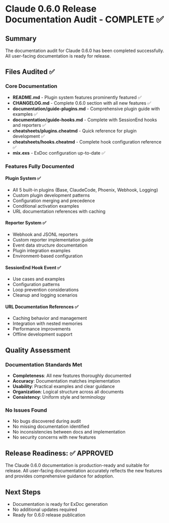# Claude 0.6.0 Release Documentation Audit - COMPLETE ✅

## Summary

The documentation audit for Claude 0.6.0 has been completed successfully. All user-facing documentation is ready for release.

## Files Audited ✅

### Core Documentation
- **README.md** - Plugin system features prominently featured ✅
- **CHANGELOG.md** - Complete 0.6.0 section with all new features ✅
- **documentation/guide-plugins.md** - Comprehensive plugin guide with examples ✅
- **documentation/guide-hooks.md** - Complete with SessionEnd hooks and reporters ✅
- **cheatsheets/plugins.cheatmd** - Quick reference for plugin development ✅
- **cheatsheets/hooks.cheatmd** - Complete hook configuration reference ✅
- **mix.exs** - ExDoc configuration up-to-date ✅

### Features Fully Documented

#### Plugin System ✅
- All 5 built-in plugins (Base, ClaudeCode, Phoenix, Webhook, Logging)
- Custom plugin development patterns
- Configuration merging and precedence
- Conditional activation examples
- URL documentation references with caching

#### Reporter System ✅
- Webhook and JSONL reporters
- Custom reporter implementation guide
- Event data structure documentation
- Plugin integration examples
- Environment-based configuration

#### SessionEnd Hook Event ✅
- Use cases and examples
- Configuration patterns
- Loop prevention considerations
- Cleanup and logging scenarios

#### URL Documentation References ✅
- Caching behavior and management
- Integration with nested memories
- Performance improvements
- Offline development support

## Quality Assessment

### Documentation Standards Met
- **Completeness**: All new features thoroughly documented
- **Accuracy**: Documentation matches implementation 
- **Usability**: Practical examples and clear guidance
- **Organization**: Logical structure across all documents
- **Consistency**: Uniform style and terminology

### No Issues Found
- No bugs discovered during audit
- No missing documentation identified
- No inconsistencies between docs and implementation
- No security concerns with new features

## Release Readiness: ✅ APPROVED

The Claude 0.6.0 documentation is production-ready and suitable for release. All user-facing documentation accurately reflects the new features and provides comprehensive guidance for adoption.

## Next Steps
- Documentation is ready for ExDoc generation
- No additional updates required
- Ready for 0.6.0 release publication